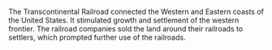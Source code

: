 The Transcontinental Railroad connected the Western and Eastern coasts of the United States. It stimulated growth and settlement of the western frontier. The railroad companies sold the land around their railroads to settlers, which prompted further use of the railroads.
